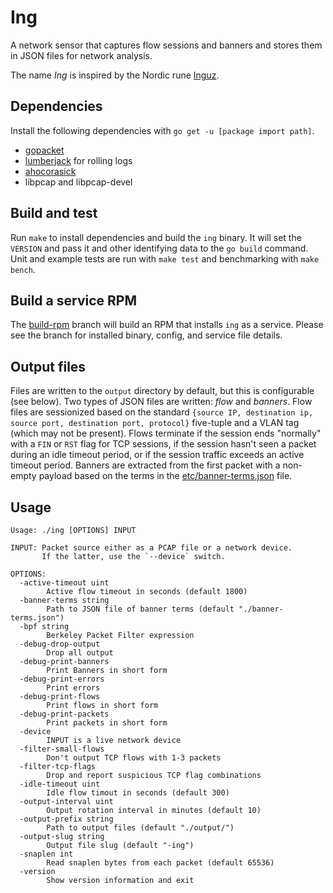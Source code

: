 # Ing

A network sensor that captures flow sessions and banners and stores them in
JSON files for network analysis.

The name _Ing_ is inspired by the Nordic rune
[Inguz](http://www.nordicrunes.info/ing.php).


## Dependencies

Install the following dependencies with `go get -u [package import path]`.

* [gopacket](https://github.com/google/gopacket)
* [lumberjack](https://github.com/natefinch/lumberjack) for rolling logs
* [ahocorasick](github.com/cloudflare/ahocorasick)
* libpcap and libpcap-devel


## Build and test

Run `make` to install dependencies and build the `ing` binary.  It will set
the `VERSION` and pass it and other identifying data to the `go build` command.
Unit and example tests are run with `make test` and benchmarking with
`make bench`.


## Build a service RPM

The [build-rpm](https://github.com/johnzachary/ing/tree/build-rpm) branch will
build an RPM that installs `ing` as a service.  Please see the branch for
installed binary, config, and service file details.


## Output files

Files are written to the `output` directory by default, but this is
configurable (see below).  Two types of JSON files are written: _flow_ and
_banners_.  Flow files are sessionized based on the standard
`{source IP, destination ip, source port, destination port, protocol}`
five-tuple and a VLAN tag (which may not be present).  Flows terminate if the
session ends "normally" with a `FIN` or `RST` flag for TCP sessions, if the
session hasn't seen a packet during an idle timeout period, or if the session
traffic exceeds an active timeout period.  Banners are extracted from the first
packet with a non-empty payload based on the terms in the
[etc/banner-terms.json](https://github.com/johnzachary/ing/blob/master/etc/banner-terms.json)
file.


## Usage
```
Usage: ./ing [OPTIONS] INPUT

INPUT: Packet source either as a PCAP file or a network device.
       If the latter, use the `--device` switch.

OPTIONS:
  -active-timeout uint
    	Active flow timeout in seconds (default 1800)
  -banner-terms string
    	Path to JSON file of banner terms (default "./banner-terms.json")
  -bpf string
    	Berkeley Packet Filter expression
  -debug-drop-output
    	Drop all output
  -debug-print-banners
    	Print Banners in short form
  -debug-print-errors
    	Print errors
  -debug-print-flows
    	Print flows in short form
  -debug-print-packets
    	Print packets in short form
  -device
    	INPUT is a live network device
  -filter-small-flows
    	Don't output TCP flows with 1-3 packets
  -filter-tcp-flags
    	Drop and report suspicious TCP flag combinations
  -idle-timeout uint
    	Idle flow timout in seconds (default 300)
  -output-interval uint
    	Output rotation interval in minutes (default 10)
  -output-prefix string
    	Path to output files (default "./output/")
  -output-slug string
    	Output file slug (default "-ing")
  -snaplen int
    	Read snaplen bytes from each packet (default 65536)
  -version
    	Show version information and exit
```
